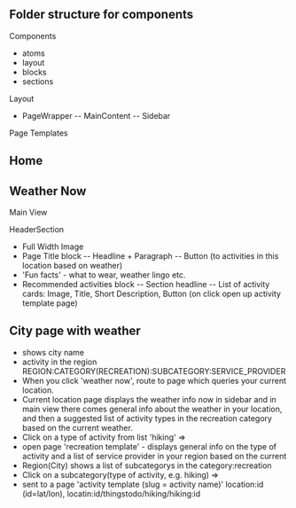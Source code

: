 ## Folder structure for components

Components

- atoms
- layout
- blocks
- sections

Layout

- PageWrapper
  -- MainContent
  -- Sidebar

Page Templates

## Home

## Weather Now

Main View

HeaderSection

- Full Width Image
- Page Title block
  -- Headline + Paragraph
  -- Button (to activities in this location based on weather)
- 'Fun facts' - what to wear, weather lingo etc.
- Recommended activities block
  -- Section headline
  -- List of activity cards: Image, Title, Short Description, Button (on click open up activity template page)

## City page with weather

- shows city name
- activity in the region
  REGION:CATEGORY(RECREATION):SUBCATEGORY:SERVICE_PROVIDER
- When you click 'weather now', route to page which queries your current location.
- Current location page displays the weather info now in sidebar and in main view there comes general
  info about the weather in your location, and then a suggested list of activity types in the recreation category based on the current weather.
- Click on a type of activity from list 'hiking' =>
- open page 'recreation template' - displays general info on the type of activity and a list of service provider in your region based on the current
- Region(City) shows a list of subcategorys in the category:recreation
- Click on a subcategory(type of activity, e.g. hiking) =>
- sent to a page 'activity template (slug = activity name)'
  location:id (id=lat/lon), locatin:id/thingstodo/hiking/hiking:id
